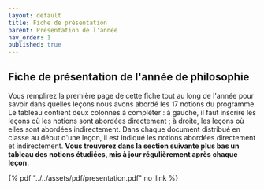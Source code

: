 ```yaml
---
layout: default
title: Fiche de présentation
parent: Présentation de l'année
nav_order: 1
published: true
---
```


## Fiche de présentation de l'année de philosophie

Vous remplirez la première page de cette fiche tout au long de l'année pour savoir dans quelles leçons nous avons abordé les 17 notions du programme. Le tableau contient deux colonnes à compléter : à gauche, il faut inscrire les leçons où les notions sont abordées directement ; à droite, les leçons où elles sont abordées indirectement. Dans chaque document distribué en classe au début d'une leçon, il est indiqué les notions abordées directement et indirectement. **Vous trouverez dans la section suivante plus bas un tableau des notions étudiées, mis à jour régulièrement après chaque leçon.**
 
{% pdf "../../assets/pdf/presentation.pdf" no_link %}
